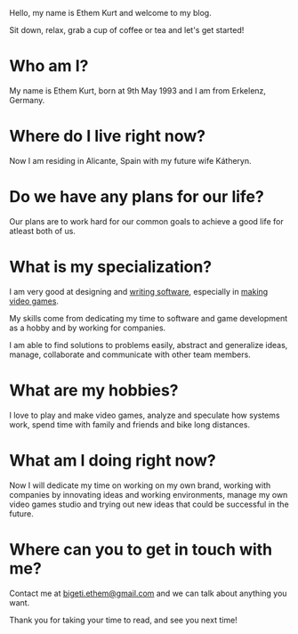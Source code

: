 Hello, my name is Ethem Kurt and welcome to my blog.

Sit down, relax, grab a cup of coffee or tea and let's get started!

# Who am I?

My name is Ethem Kurt, born at 9th May 1993 and I am from Erkelenz, Germany.

# Where do I live right now?

Now I am residing in Alicante, Spain with my future wife Kátheryn.

# Do we have any plans for our life?

Our plans are to work hard for our common goals to achieve a good life for atleast both of us.

# What is my specialization?

I am very good at designing and [writing software](https://github.com/BigETI), especially in [making video games](https://bigeti.itch.io).

My skills come from dedicating my time to software and game development as a hobby and by working for companies.

I am able to find solutions to problems easily, abstract and generalize ideas, manage, collaborate and communicate with other team members.

# What are my hobbies?

I love to play and make video games, analyze and speculate how systems work, spend time with family and friends and bike long distances.

# What am I doing right now?

Now I will dedicate my time on working on my own brand, working with companies by innovating ideas and working environments, manage my own video games studio and trying out new ideas that could be successful in the future.

# Where can you to get in touch with me?

Contact me at [bigeti.ethem@gmail.com](mailto://bigeti.ethem@gmail.com) and we can talk about anything you want.

Thank you for taking your time to read, and see you next time!